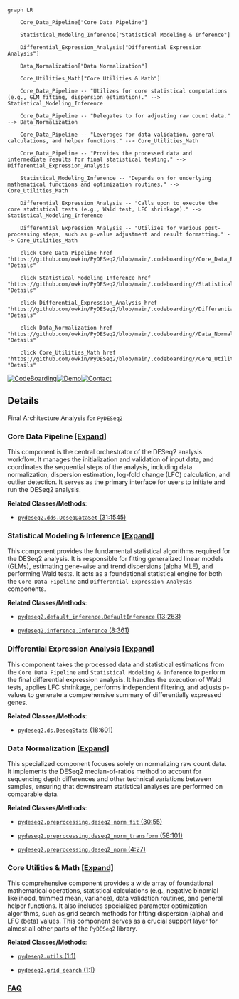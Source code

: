```mermaid

graph LR

    Core_Data_Pipeline["Core Data Pipeline"]

    Statistical_Modeling_Inference["Statistical Modeling & Inference"]

    Differential_Expression_Analysis["Differential Expression Analysis"]

    Data_Normalization["Data Normalization"]

    Core_Utilities_Math["Core Utilities & Math"]

    Core_Data_Pipeline -- "Utilizes for core statistical computations (e.g., GLM fitting, dispersion estimation)." --> Statistical_Modeling_Inference

    Core_Data_Pipeline -- "Delegates to for adjusting raw count data." --> Data_Normalization

    Core_Data_Pipeline -- "Leverages for data validation, general calculations, and helper functions." --> Core_Utilities_Math

    Core_Data_Pipeline -- "Provides the processed data and intermediate results for final statistical testing." --> Differential_Expression_Analysis

    Statistical_Modeling_Inference -- "Depends on for underlying mathematical functions and optimization routines." --> Core_Utilities_Math

    Differential_Expression_Analysis -- "Calls upon to execute the core statistical tests (e.g., Wald test, LFC shrinkage)." --> Statistical_Modeling_Inference

    Differential_Expression_Analysis -- "Utilizes for various post-processing steps, such as p-value adjustment and result formatting." --> Core_Utilities_Math

    click Core_Data_Pipeline href "https://github.com/owkin/PyDESeq2/blob/main/.codeboarding//Core_Data_Pipeline.md" "Details"

    click Statistical_Modeling_Inference href "https://github.com/owkin/PyDESeq2/blob/main/.codeboarding//Statistical_Modeling_Inference.md" "Details"

    click Differential_Expression_Analysis href "https://github.com/owkin/PyDESeq2/blob/main/.codeboarding//Differential_Expression_Analysis.md" "Details"

    click Data_Normalization href "https://github.com/owkin/PyDESeq2/blob/main/.codeboarding//Data_Normalization.md" "Details"

    click Core_Utilities_Math href "https://github.com/owkin/PyDESeq2/blob/main/.codeboarding//Core_Utilities_Math.md" "Details"

```



[![CodeBoarding](https://img.shields.io/badge/Generated%20by-CodeBoarding-9cf?style=flat-square)](https://github.com/CodeBoarding/GeneratedOnBoardings)[![Demo](https://img.shields.io/badge/Try%20our-Demo-blue?style=flat-square)](https://www.codeboarding.org/demo)[![Contact](https://img.shields.io/badge/Contact%20us%20-%20contact@codeboarding.org-lightgrey?style=flat-square)](mailto:contact@codeboarding.org)



## Details



Final Architecture Analysis for `PyDESeq2`



### Core Data Pipeline [[Expand]](./Core_Data_Pipeline.md)

This component is the central orchestrator of the DESeq2 analysis workflow. It manages the initialization and validation of input data, and coordinates the sequential steps of the analysis, including data normalization, dispersion estimation, log-fold change (LFC) calculation, and outlier detection. It serves as the primary interface for users to initiate and run the DESeq2 analysis.





**Related Classes/Methods**:



- <a href="https://github.com/owkin/PyDESeq2/pydeseq2/dds.py#L31-L1545" target="_blank" rel="noopener noreferrer">`pydeseq2.dds.DeseqDataSet` (31:1545)</a>





### Statistical Modeling & Inference [[Expand]](./Statistical_Modeling_Inference.md)

This component provides the fundamental statistical algorithms required for the DESeq2 analysis. It is responsible for fitting generalized linear models (GLMs), estimating gene-wise and trend dispersions (alpha MLE), and performing Wald tests. It acts as a foundational statistical engine for both the `Core Data Pipeline` and `Differential Expression Analysis` components.





**Related Classes/Methods**:



- <a href="https://github.com/owkin/PyDESeq2/pydeseq2/default_inference.py#L13-L263" target="_blank" rel="noopener noreferrer">`pydeseq2.default_inference.DefaultInference` (13:263)</a>

- <a href="https://github.com/owkin/PyDESeq2/pydeseq2/inference.py#L8-L361" target="_blank" rel="noopener noreferrer">`pydeseq2.inference.Inference` (8:361)</a>





### Differential Expression Analysis [[Expand]](./Differential_Expression_Analysis.md)

This component takes the processed data and statistical estimations from the `Core Data Pipeline` and `Statistical Modeling & Inference` to perform the final differential expression analysis. It handles the execution of Wald tests, applies LFC shrinkage, performs independent filtering, and adjusts p-values to generate a comprehensive summary of differentially expressed genes.





**Related Classes/Methods**:



- <a href="https://github.com/owkin/PyDESeq2/pydeseq2/ds.py#L18-L601" target="_blank" rel="noopener noreferrer">`pydeseq2.ds.DeseqStats` (18:601)</a>





### Data Normalization [[Expand]](./Data_Normalization.md)

This specialized component focuses solely on normalizing raw count data. It implements the DESeq2 median-of-ratios method to account for sequencing depth differences and other technical variations between samples, ensuring that downstream statistical analyses are performed on comparable data.





**Related Classes/Methods**:



- <a href="https://github.com/owkin/PyDESeq2/pydeseq2/preprocessing.py#L30-L55" target="_blank" rel="noopener noreferrer">`pydeseq2.preprocessing.deseq2_norm_fit` (30:55)</a>

- <a href="https://github.com/owkin/PyDESeq2/pydeseq2/preprocessing.py#L58-L101" target="_blank" rel="noopener noreferrer">`pydeseq2.preprocessing.deseq2_norm_transform` (58:101)</a>

- <a href="https://github.com/owkin/PyDESeq2/pydeseq2/preprocessing.py#L4-L27" target="_blank" rel="noopener noreferrer">`pydeseq2.preprocessing.deseq2_norm` (4:27)</a>





### Core Utilities & Math [[Expand]](./Core_Utilities_Math.md)

This comprehensive component provides a wide array of foundational mathematical operations, statistical calculations (e.g., negative binomial likelihood, trimmed mean, variance), data validation routines, and general helper functions. It also includes specialized parameter optimization algorithms, such as grid search methods for fitting dispersion (alpha) and LFC (beta) values. This component serves as a crucial support layer for almost all other parts of the `PyDESeq2` library.





**Related Classes/Methods**:



- <a href="https://github.com/owkin/PyDESeq2/pydeseq2/utils.py#L1-L1" target="_blank" rel="noopener noreferrer">`pydeseq2.utils` (1:1)</a>

- <a href="https://github.com/owkin/PyDESeq2/pydeseq2/grid_search.py#L1-L1" target="_blank" rel="noopener noreferrer">`pydeseq2.grid_search` (1:1)</a>









### [FAQ](https://github.com/CodeBoarding/GeneratedOnBoardings/tree/main?tab=readme-ov-file#faq)